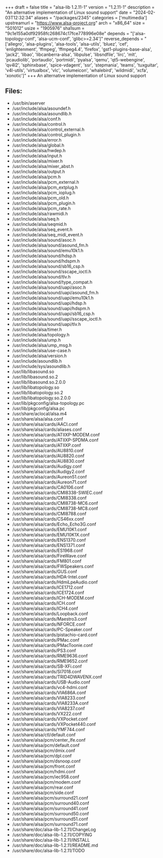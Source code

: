 +++
draft = false
title = "alsa-lib 1.2.11-1"
version = "1.2.11-1"
description = "An alternative implementation of Linux sound support"
date = "2024-02-03T12:32:34"
aliases = "/packages/2345"
categories = ['multimedia']
upstreamurl = "https://www.alsa-project.org"
arch = "x86_64"
size = "501012"
usize = "1905976"
sha1sum = "9c1e155a0df92958fc268674c17fce778996e08e"
depends = "['alsa-topology-conf', 'alsa-ucm-conf', 'glibc>=2.34']"
reverse_depends = "['allegro', 'alsa-plugins', 'alsa-tools', 'alsa-utils', 'bluez', 'cef', 'enlightenment', 'ffmpeg', 'ffmpeg4.4', 'firefox', 'gst1-plugins-base-alsa', 'jack2', 'libao', 'libcanberra-alsa', 'libpulse', 'libsndfile', 'lirc', 'mlt', 'pcaudiolib', 'portaudio', 'portmidi', 'pyalsa', 'qemu', 'qt5-webengine', 'qv4l2', 'sphinxbase', 'spice-vdagent', 'ssr', 'stepmania', 'teams', 'tuxguitar', 'v4l-utils', 'virtualbox', 'vlc', 'volumeicon', 'whalebird', 'wildmidi', 'xcfa', 'xonotic']"
+++
An alternative implementation of Linux sound support

## Files: 
* /usr/bin/aserver
* /usr/include/alsa/asoundef.h
* /usr/include/alsa/asoundlib.h
* /usr/include/alsa/conf.h
* /usr/include/alsa/control.h
* /usr/include/alsa/control_external.h
* /usr/include/alsa/control_plugin.h
* /usr/include/alsa/error.h
* /usr/include/alsa/global.h
* /usr/include/alsa/hwdep.h
* /usr/include/alsa/input.h
* /usr/include/alsa/mixer.h
* /usr/include/alsa/mixer_abst.h
* /usr/include/alsa/output.h
* /usr/include/alsa/pcm.h
* /usr/include/alsa/pcm_external.h
* /usr/include/alsa/pcm_extplug.h
* /usr/include/alsa/pcm_ioplug.h
* /usr/include/alsa/pcm_old.h
* /usr/include/alsa/pcm_plugin.h
* /usr/include/alsa/pcm_rate.h
* /usr/include/alsa/rawmidi.h
* /usr/include/alsa/seq.h
* /usr/include/alsa/seqmid.h
* /usr/include/alsa/seq_event.h
* /usr/include/alsa/seq_midi_event.h
* /usr/include/alsa/sound/asoc.h
* /usr/include/alsa/sound/asound_fm.h
* /usr/include/alsa/sound/emu10k1.h
* /usr/include/alsa/sound/hdsp.h
* /usr/include/alsa/sound/hdspm.h
* /usr/include/alsa/sound/sb16_csp.h
* /usr/include/alsa/sound/sscape_ioctl.h
* /usr/include/alsa/sound/tlv.h
* /usr/include/alsa/sound/type_compat.h
* /usr/include/alsa/sound/uapi/asoc.h
* /usr/include/alsa/sound/uapi/asound_fm.h
* /usr/include/alsa/sound/uapi/emu10k1.h
* /usr/include/alsa/sound/uapi/hdsp.h
* /usr/include/alsa/sound/uapi/hdspm.h
* /usr/include/alsa/sound/uapi/sb16_csp.h
* /usr/include/alsa/sound/uapi/sscape_ioctl.h
* /usr/include/alsa/sound/uapi/tlv.h
* /usr/include/alsa/timer.h
* /usr/include/alsa/topology.h
* /usr/include/alsa/ump.h
* /usr/include/alsa/ump_msg.h
* /usr/include/alsa/use-case.h
* /usr/include/alsa/version.h
* /usr/include/asoundlib.h
* /usr/include/sys/asoundlib.h
* /usr/lib/libasound.so
* /usr/lib/libasound.so.2
* /usr/lib/libasound.so.2.0.0
* /usr/lib/libatopology.so
* /usr/lib/libatopology.so.2
* /usr/lib/libatopology.so.2.0.0
* /usr/lib/pkgconfig/alsa-topology.pc
* /usr/lib/pkgconfig/alsa.pc
* /usr/share/aclocal/alsa.m4
* /usr/share/alsa/alsa.conf
* /usr/share/alsa/cards/AACI.conf
* /usr/share/alsa/cards/aliases.conf
* /usr/share/alsa/cards/ATIIXP-MODEM.conf
* /usr/share/alsa/cards/ATIIXP-SPDMA.conf
* /usr/share/alsa/cards/ATIIXP.conf
* /usr/share/alsa/cards/AU8810.conf
* /usr/share/alsa/cards/AU8820.conf
* /usr/share/alsa/cards/AU8830.conf
* /usr/share/alsa/cards/Audigy.conf
* /usr/share/alsa/cards/Audigy2.conf
* /usr/share/alsa/cards/Aureon51.conf
* /usr/share/alsa/cards/Aureon71.conf
* /usr/share/alsa/cards/CA0106.conf
* /usr/share/alsa/cards/CMI8338-SWIEC.conf
* /usr/share/alsa/cards/CMI8338.conf
* /usr/share/alsa/cards/CMI8738-MC6.conf
* /usr/share/alsa/cards/CMI8738-MC8.conf
* /usr/share/alsa/cards/CMI8788.conf
* /usr/share/alsa/cards/CS46xx.conf
* /usr/share/alsa/cards/Echo_Echo3G.conf
* /usr/share/alsa/cards/EMU10K1.conf
* /usr/share/alsa/cards/EMU10K1X.conf
* /usr/share/alsa/cards/ENS1370.conf
* /usr/share/alsa/cards/ENS1371.conf
* /usr/share/alsa/cards/ES1968.conf
* /usr/share/alsa/cards/FireWave.conf
* /usr/share/alsa/cards/FM801.conf
* /usr/share/alsa/cards/FWSpeakers.conf
* /usr/share/alsa/cards/GUS.conf
* /usr/share/alsa/cards/HDA-Intel.conf
* /usr/share/alsa/cards/HdmiLpeAudio.conf
* /usr/share/alsa/cards/ICE1712.conf
* /usr/share/alsa/cards/ICE1724.conf
* /usr/share/alsa/cards/ICH-MODEM.conf
* /usr/share/alsa/cards/ICH.conf
* /usr/share/alsa/cards/ICH4.conf
* /usr/share/alsa/cards/Loopback.conf
* /usr/share/alsa/cards/Maestro3.conf
* /usr/share/alsa/cards/NFORCE.conf
* /usr/share/alsa/cards/PC-Speaker.conf
* /usr/share/alsa/cards/pistachio-card.conf
* /usr/share/alsa/cards/PMac.conf
* /usr/share/alsa/cards/PMacToonie.conf
* /usr/share/alsa/cards/PS3.conf
* /usr/share/alsa/cards/RME9636.conf
* /usr/share/alsa/cards/RME9652.conf
* /usr/share/alsa/cards/SB-XFi.conf
* /usr/share/alsa/cards/SI7018.conf
* /usr/share/alsa/cards/TRID4DWAVENX.conf
* /usr/share/alsa/cards/USB-Audio.conf
* /usr/share/alsa/cards/vc4-hdmi.conf
* /usr/share/alsa/cards/VIA686A.conf
* /usr/share/alsa/cards/VIA8233.conf
* /usr/share/alsa/cards/VIA8233A.conf
* /usr/share/alsa/cards/VIA8237.conf
* /usr/share/alsa/cards/VX222.conf
* /usr/share/alsa/cards/VXPocket.conf
* /usr/share/alsa/cards/VXPocket440.conf
* /usr/share/alsa/cards/YMF744.conf
* /usr/share/alsa/ctl/default.conf
* /usr/share/alsa/pcm/center_lfe.conf
* /usr/share/alsa/pcm/default.conf
* /usr/share/alsa/pcm/dmix.conf
* /usr/share/alsa/pcm/dpl.conf
* /usr/share/alsa/pcm/dsnoop.conf
* /usr/share/alsa/pcm/front.conf
* /usr/share/alsa/pcm/hdmi.conf
* /usr/share/alsa/pcm/iec958.conf
* /usr/share/alsa/pcm/modem.conf
* /usr/share/alsa/pcm/rear.conf
* /usr/share/alsa/pcm/side.conf
* /usr/share/alsa/pcm/surround21.conf
* /usr/share/alsa/pcm/surround40.conf
* /usr/share/alsa/pcm/surround41.conf
* /usr/share/alsa/pcm/surround50.conf
* /usr/share/alsa/pcm/surround51.conf
* /usr/share/alsa/pcm/surround71.conf
* /usr/share/doc/alsa-lib-1.2.11/ChangeLog
* /usr/share/doc/alsa-lib-1.2.11/COPYING
* /usr/share/doc/alsa-lib-1.2.11/INSTALL
* /usr/share/doc/alsa-lib-1.2.11/README.md
* /usr/share/doc/alsa-lib-1.2.11/TODO
